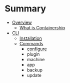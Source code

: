 # Summary

* [Overview](README.md)
   * [What is Containership](what_is_containership.md)
* [CLI](client/README.md)
   * [Installation](client/installation.md)
   * [Commands](client/commands.md)
       * [configure](client/configure.md)
       * plugin
       * machine
       * app
       * backup
       * update


